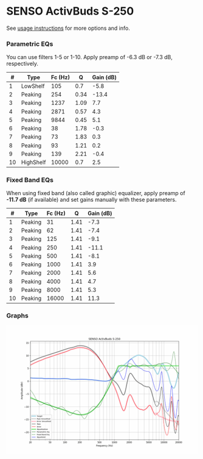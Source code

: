 # SENSO ActivBuds S-250
See [usage instructions](https://github.com/jaakkopasanen/AutoEq#usage) for more options and info.

### Parametric EQs
You can use filters 1-5 or 1-10. Apply preamp of -6.3 dB or -7.3 dB, respectively.

|   # | Type      |   Fc (Hz) |    Q |   Gain (dB) |
|-----|-----------|-----------|------|-------------|
|   1 | LowShelf  |       105 | 0.7  |        -5.8 |
|   2 | Peaking   |       254 | 0.34 |       -13.4 |
|   3 | Peaking   |      1237 | 1.09 |         7.7 |
|   4 | Peaking   |      2871 | 0.57 |         4.3 |
|   5 | Peaking   |      9844 | 0.45 |         5.1 |
|   6 | Peaking   |        38 | 1.78 |        -0.3 |
|   7 | Peaking   |        73 | 1.83 |         0.3 |
|   8 | Peaking   |        93 | 1.21 |         0.2 |
|   9 | Peaking   |       139 | 2.21 |        -0.4 |
|  10 | HighShelf |     10000 | 0.7  |         2.5 |

### Fixed Band EQs
When using fixed band (also called graphic) equalizer, apply preamp of **-11.7 dB** (if available) and set gains manually with these parameters.

|   # | Type    |   Fc (Hz) |    Q |   Gain (dB) |
|-----|---------|-----------|------|-------------|
|   1 | Peaking |        31 | 1.41 |        -7.3 |
|   2 | Peaking |        62 | 1.41 |        -7.4 |
|   3 | Peaking |       125 | 1.41 |        -9.1 |
|   4 | Peaking |       250 | 1.41 |       -11.1 |
|   5 | Peaking |       500 | 1.41 |        -8.1 |
|   6 | Peaking |      1000 | 1.41 |         3.9 |
|   7 | Peaking |      2000 | 1.41 |         5.6 |
|   8 | Peaking |      4000 | 1.41 |         4.7 |
|   9 | Peaking |      8000 | 1.41 |         5.3 |
|  10 | Peaking |     16000 | 1.41 |        11.3 |

### Graphs
![](./SENSO%20ActivBuds%20S-250.png)
